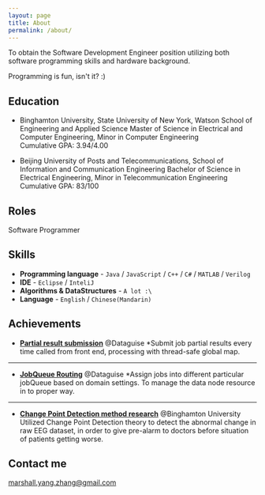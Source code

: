 ```yaml
---
layout: page
title: About
permalink: /about/
---
```


To obtain the Software Development Engineer position utilizing both software programming skills and hardware background.

Programming is fun, isn't it? :)

## Education

* Binghamton University, State University of New York, Watson School of Engineering and Applied Science
	Master of Science in Electrical and Computer Engineering, Minor in Computer Engineering	  	          
	Cumulative GPA: 3.94/4.00 

* Beijing University of Posts and Telecommunications, School of Information and Communication Engineering
	Bachelor of Science in Electrical Engineering, Minor in Telecommunication Engineering
	Cumulative GPA: 83/100 

## Roles

Software Programmer

## Skills

* **Programming language** - `Java` / `JavaScript` / `C++` / `C#` / `MATLAB` / `Verilog`
* **IDE** - `Eclipse` / `InteliJ`
* **Algorithms & DataStructures** - `A lot :\`
* **Language** - `English` / `Chinese(Mandarin)`  
    
## Achievements


* [**Partial result submission**](#) 
@Dataguise
   *Submit job partial results every time called from front end, processing with thread-safe global map.

***

* [**JobQueue Routing**](#) 
@Dataguise
    *Assign jobs into different particular jobQueue based on domain settings. To manage the data node resource in to proper way.

***

* [**Change Point Detection method research**](#) 
@Binghamton University
   Utilized Change Point Detection theory to detect the abnormal change in raw EEG dataset, in order to give pre-alarm to doctors before situation of patients getting worse. 

## Contact me

[marshall.yang.zhang@gmail.com](mailto:marshall.yang.zhang@gmail.com)